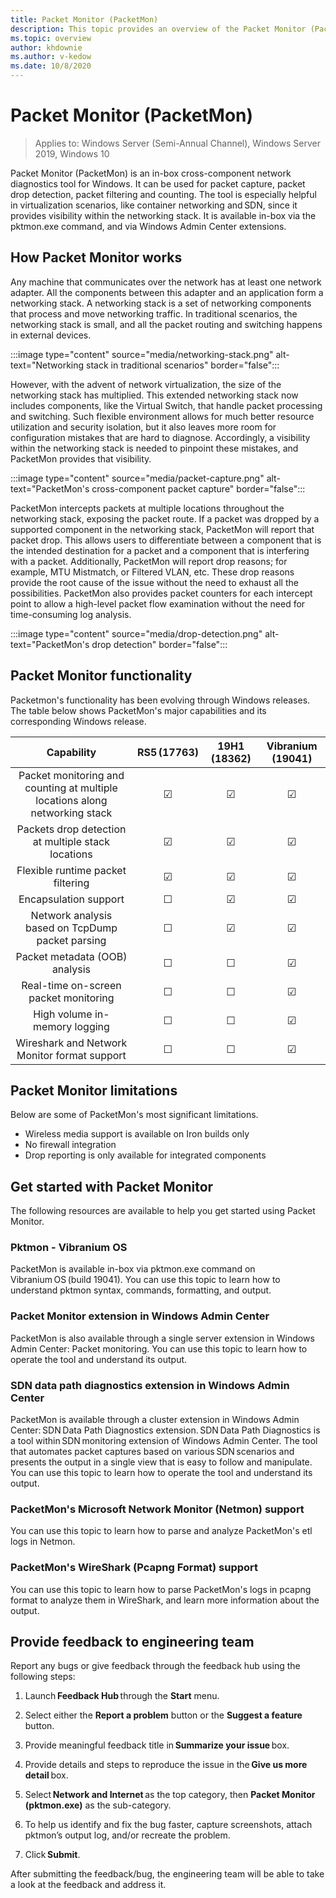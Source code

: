 ```yaml
---
title: Packet Monitor (PacketMon) 
description: This topic provides an overview of the Packet Monitor (PacketMon) network diagnostics tool.
ms.topic: overview
author: khdownie
ms.author: v-kedow
ms.date: 10/8/2020
---
```


# Packet Monitor \(PacketMon\)

>Applies to: Windows Server (Semi-Annual Channel), Windows Server 2019, Windows 10

Packet Monitor (PacketMon) is an in-box cross-component network diagnostics tool for Windows. It can be used for packet capture, packet drop detection, packet filtering and counting. The tool is especially helpful in virtualization scenarios, like container networking and SDN, since it provides visibility within the networking stack. It is available in-box via the pktmon.exe command, and via Windows Admin Center extensions. 

## How Packet Monitor works

Any machine that communicates over the network has at least one network adapter. All the components between this adapter and an application form a networking stack. A networking stack is a set of networking components that process and move networking traffic. In traditional scenarios, the networking stack is small, and all the packet routing and switching happens in external devices. 

:::image type="content" source="media/networking-stack.png" alt-text="Networking stack in traditional scenarios" border="false":::

However, with the advent of network virtualization, the size of the networking stack has multiplied. This extended networking stack now includes components, like the Virtual Switch, that handle packet processing and switching. Such flexible environment allows for much better resource utilization and security isolation, but it also leaves more room for configuration mistakes that are hard to diagnose. Accordingly, a visibility within the networking stack is needed to pinpoint these mistakes, and PacketMon provides that visibility.

:::image type="content" source="media/packet-capture.png" alt-text="PacketMon's cross-component packet capture" border="false":::

PacketMon intercepts packets at multiple locations throughout the networking stack, exposing the packet route. If a packet was dropped by a supported component in the networking stack, PacketMon will report that packet drop. This allows users to differentiate between a component that is the intended destination for a packet and a component that is interfering with a packet. Additionally, PacketMon will report drop reasons; for example, MTU Mistmatch, or Filtered VLAN, etc. These drop reasons provide the root cause of the issue without the need to exhaust all the possibilities. PacketMon also provides packet counters for each intercept point to allow a high-level packet flow examination without the need for time-consuming log analysis.

:::image type="content" source="media/drop-detection.png" alt-text="PacketMon's drop detection" border="false":::

## Packet Monitor functionality

Packetmon's functionality has been evolving through Windows releases. The table below shows PacketMon's major capabilities and its corresponding Windows release.

| Capability                                                                  | RS5 (17763) | 19H1 (18362) | Vibranium (19041) |
|:---------------------------------------------------------------------------:|:-----------:|:------------:|:-----------------:|
| Packet monitoring and counting at multiple locations along networking stack | &#x2611;    | &#x2611;     | &#x2611;          |
| Packets drop detection at multiple stack locations                          | &#x2611;    | &#x2611;     | &#x2611;          |
| Flexible runtime packet filtering                                           | &#x2611;    | &#x2611;     | &#x2611;          |
| Encapsulation support                                                       | &#x2610;    | &#x2611;     | &#x2611;          |
| Network analysis based on TcpDump packet parsing                            | &#x2610;    | &#x2611;     | &#x2611;          |
| Packet metadata (OOB) analysis                                              | &#x2610;    | &#x2610;     | &#x2611;          |
| Real-time on-screen packet monitoring                                       | &#x2610;    | &#x2610;     | &#x2611;          |
| High volume in-memory logging                                               | &#x2610;    | &#x2610;     | &#x2611;          |
| Wireshark and Network Monitor format support                                | &#x2610;    | &#x2610;     | &#x2611;          |

## Packet Monitor limitations

Below are some of PacketMon's most significant limitations. 

- Wireless media support is available on Iron builds only
- No firewall integration
- Drop reporting is only available for integrated components

## Get started with Packet Monitor

The following resources are available to help you get started using Packet Monitor.

### Pktmon - Vibranium OS

PacketMon is available in-box via pktmon.exe command on Vibranium OS (build 19041). You can use this topic to learn how to understand pktmon syntax, commands, formatting, and output.

### Packet Monitor extension in Windows Admin Center

PacketMon is also available through a single server extension in Windows Admin Center: Packet monitoring. You can use this topic to learn how to operate the tool and understand its output. 

### SDN data path diagnostics extension in Windows Admin Center

PacketMon is available through a cluster extension in Windows Admin Center: SDN Data Path Diagnostics extension. SDN Data Path Diagnostics is a tool within SDN monitoring extension of Windows Admin Center. The tool that automates packet captures based on various SDN scenarios and presents the output in a single view that is easy to follow and manipulate. You can use this topic to learn how to operate the tool and understand its output. 

### PacketMon's Microsoft Network Monitor (Netmon) support

You can use this topic to learn how to parse and analyze PacketMon's etl logs in Netmon.

### PacketMon's WireShark (Pcapng Format) support

You can use this topic to learn how to parse PacketMon's logs in pcapng format to analyze them in WireShark, and learn more information about the output. 

## Provide feedback to engineering team

Report any bugs or give feedback through the feedback hub using the following steps:

1. Launch **Feedback Hub** through the **Start** menu.

1. Select either the **Report a problem** button or the **Suggest a feature** button.

1. Provide meaningful feedback title in **Summarize your issue** box.

1. Provide details and steps to reproduce the issue in the **Give us more detail** box.

1. Select **Network and Internet** as the top category, then **Packet Monitor (pktmon.exe)** as the sub-category.

1. To help us identify and fix the bug faster, capture screenshots, attach pktmon’s output log, and/or recreate the problem.

1. Click **Submit**.

After submitting the feedback/bug, the engineering team will be able to take a look at the feedback and address it.
